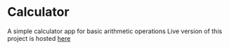 # Calculator
A simple calculator app for basic arithmetic operations
Live version of this project is hosted [here](calculatorbyekhfa.netlify.app)
